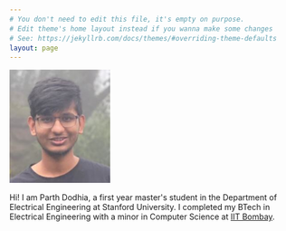 ```yaml
---
# You don't need to edit this file, it's empty on purpose.
# Edit theme's home layout instead if you wanna make some changes
# See: https://jekyllrb.com/docs/themes/#overriding-theme-defaults
layout: page
---
```



<img src="/MHBLWR-photo.jpg" alt="Parth" style="max-width:241px;max-height:200px">

Hi! I am Parth Dodhia, a first year master's student in the Department of Electrical Engineering at Stanford University. I completed my BTech in Electrical Engineering with a minor in Computer Science at [IIT Bombay](https://www.ee.iitb.ac.in/).

<script type="text/javascript" src="//rf.revolvermaps.com/0/0/8.js?i=5nhwpagbn5c&amp;m=0&amp;c=ff0000&amp;cr1=ffffff&amp;f=arial&amp;l=33" async="async"></script>
